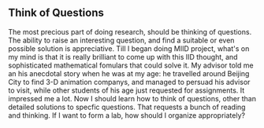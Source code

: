 ## Think of Questions

The most precious part of doing research, should be thinking of questions. The ability to raise an interesting question, and find a suitable or even possible solution is appreciative. Till I began doing MIID project, what's on my mind is that it is really brilliant to come up with this IID thought, and sophisticated mathematical fomulars that could solve it. My advisor told me an his anecdotal story when he was at my age: he travelled around Beijing City to find 3-D animation companys, and managed to persuad his advisor to visit, while other students of his age just requested for assignments. It impressed me a lot. Now I should learn how to think of questions, other than detailed solutions to specfic questions. That requests a bunch of reading and thinking. If I want to form a lab, how should I organize appropriately?